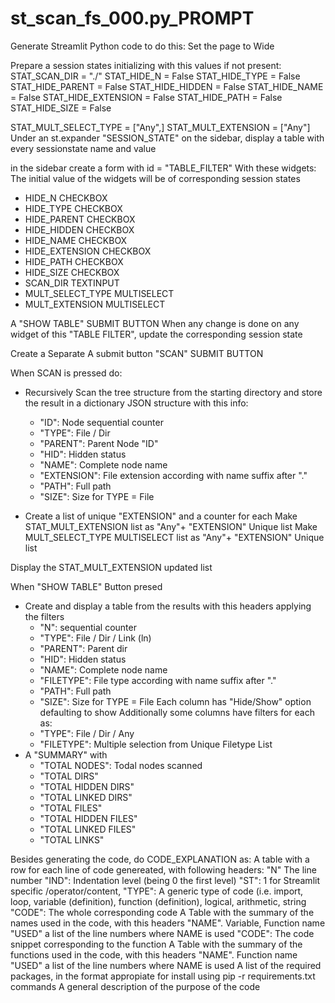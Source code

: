 # st_scan_fs_000.py_PROMPT
Generate Streamlit Python code to do this:
Set the  page to Wide

Prepare a session states initializing with this values if not present:
STAT_SCAN_DIR = "./"
STAT_HIDE_N = False
STAT_HIDE_TYPE = False
STAT_HIDE_PARENT = False
STAT_HIDE_HIDDEN = False
STAT_HIDE_NAME = False
STAT_HIDE_EXTENSION = False
STAT_HIDE_PATH = False
STAT_HIDE_SIZE = False

STAT_MULT_SELECT_TYPE = ["Any",]
STAT_MULT_EXTENSION = ["Any"]
Under an st.expander "SESSION_STATE" on the sidebar, display a table with every sessionstate name and value

in the sidebar create a form with id = "TABLE_FILTER" 
With these widgets:
The initial value of the widgets will be of corresponding session states

* HIDE_N CHECKBOX
* HIDE_TYPE CHECKBOX
* HIDE_PARENT CHECKBOX
* HIDE_HIDDEN CHECKBOX
* HIDE_NAME CHECKBOX
* HIDE_EXTENSION CHECKBOX
* HIDE_PATH CHECKBOX
* HIDE_SIZE CHECKBOX
* SCAN_DIR TEXTINPUT
* MULT_SELECT_TYPE MULTISELECT
* MULT_EXTENSION MULTISELECT

A "SHOW TABLE" SUBMIT BUTTON
When any change is done on any widget of this "TABLE FILTER", update the corresponding session state

Create a Separate A submit button "SCAN" SUBMIT BUTTON

When SCAN is pressed do:
* Recursively Scan the tree structure from the starting directory and store the result in a dictionary JSON structure with this info:
   * "ID": Node sequential counter
   * "TYPE": File / Dir
   * "PARENT": Parent Node "ID"
   * "HID": Hidden status
   * "NAME": Complete node name
   * "EXTENSION": File extension according with name suffix after "."
   * "PATH": Full path
   * "SIZE": Size for TYPE = File

* Create a list of unique "EXTENSION" and a counter for each
Make STAT_MULT_EXTENSION list as "Any"+ "EXTENSION" Unique list
Make MULT_SELECT_TYPE MULTISELECT list as "Any"+ "EXTENSION" Unique list

Display the STAT_MULT_EXTENSION updated list


When "SHOW TABLE" Button presed

* Create and display a table from the results with this headers applying the filters
   * "N": sequential counter
   * "TYPE": File / Dir / Link (ln)
   * "PARENT": Parent dir
   * "HID": Hidden status
   * "NAME": Complete node name
   * "FILETYPE": File type according with name suffix after "."
   * "PATH": Full path
   * "SIZE": Size for TYPE = File
  Each column has "Hide/Show" option defaulting to show
  Additionally some columns have filters for each as:
  * "TYPE": File / Dir / Any
  * "FILETYPE": Multiple selection from Unique Filetype List
* A "SUMMARY" with 
  * "TOTAL NODES": Todal nodes scanned
  * "TOTAL DIRS"
  * "TOTAL HIDDEN DIRS"
  * "TOTAL LINKED DIRS"
  * "TOTAL FILES"
  * "TOTAL HIDDEN FILES"
  * "TOTAL LINKED FILES"
  * "TOTAL LINKS"

Besides generating the code, do CODE_EXPLANATION as:
A table with a row for each line of code genereated, with following headers:
"N" The line number
"IND": Indentation level (being 0 the first level)
"ST": 1 for Streamlit specific /operator/content,
"TYPE": A generic type of code (i.e. import, loop, variable (definition), function (definition), logical, arithmetic, string
"CODE": The whole corresponding code
A Table with the summary of the names used in the code, with this headers
"NAME". Variable, Function name
"USED" a list of the line numbers where NAME is used
"CODE": The code snippet corresponding to the function
A Table with the summary of the functions used in the code, with this headers
"NAME". Function name
"USED" a list of the line numbers where NAME is used
A list of the required packages, in the format appropiate for install using pip -r requirements.txt commands
A general description of the purpose of the code

